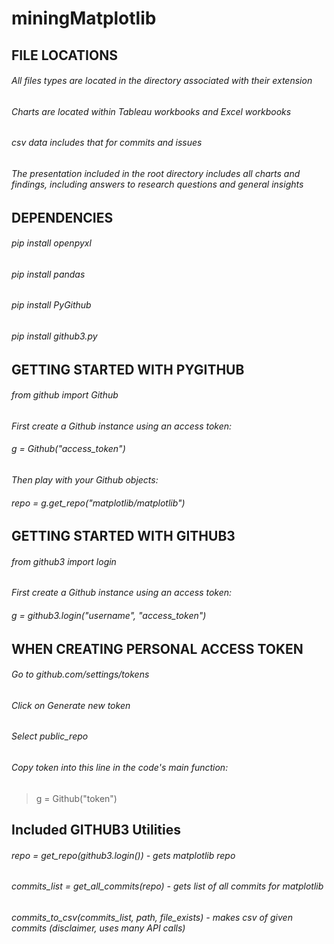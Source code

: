 # miningMatplotlib
## FILE LOCATIONS
###### All files types are located in the directory associated with their extension
###### Charts are located within Tableau workbooks and Excel workbooks
###### csv data includes that for commits and issues
###### The presentation included in the root directory includes all charts and findings, including answers to research questions and general insights
## DEPENDENCIES 
###### pip install openpyxl
###### pip install pandas
###### pip install PyGithub
###### pip install github3.py

## GETTING STARTED WITH PYGITHUB 
###### from github import Github
*First create a Github instance using an access token:* 
###### g = Github("access_token")
*Then play with your Github objects:*
###### repo = g.get_repo("matplotlib/matplotlib")

## GETTING STARTED WITH GITHUB3 
###### from github3 import login
*First create a Github instance using an access token:* 
###### g = github3.login("username", "access_token")

## WHEN CREATING PERSONAL ACCESS TOKEN
###### Go to github.com/settings/tokens
###### Click on Generate new token
###### Select public_repo 
###### Copy token into this line in the code's main function:
> g = Github("token")

## Included GITHUB3 Utilities
###### repo = get_repo(github3.login()) - gets matplotlib repo
###### commits_list = get_all_commits(repo) - gets list of all commits for matplotlib
###### commits_to_csv(commits_list, path, file_exists) - makes csv of given commits (disclaimer, uses many API calls)
